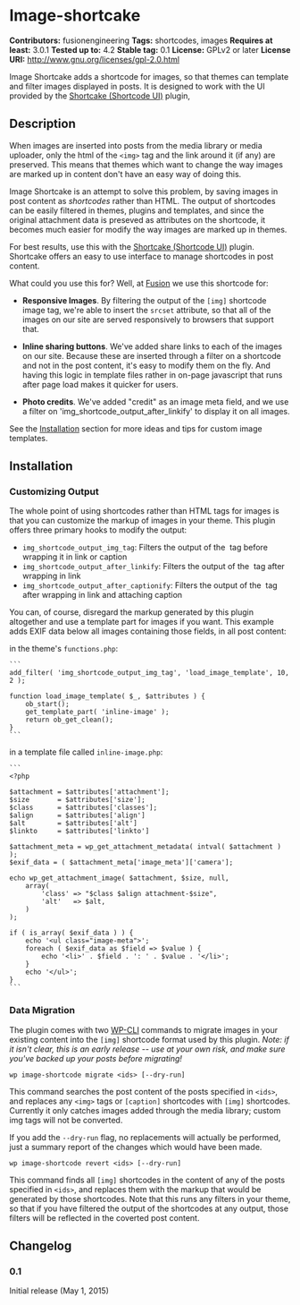 # Image-shortcake #
**Contributors:** fusionengineering
**Tags:** shortcodes, images
**Requires at least:** 3.0.1
**Tested up to:** 4.2
**Stable tag:** 0.1
**License:** GPLv2 or later
**License URI:** http://www.gnu.org/licenses/gpl-2.0.html

Image Shortcake adds a shortcode for images, so that themes can template and
filter images displayed in posts. It is designed to work with the UI provided
by the [Shortcake (Shortcode UI)](https://github.com/fusioneng/Shortcake)
plugin,

## Description ##

When images are inserted into posts from the media library or media uploader,
only the html of the `<img>` tag and the link around it (if any) are preserved.
This means that themes which want to change the way images are marked up in
content don't have an easy way of doing this.

Image Shortcake is an attempt to solve this problem, by saving images in post
content as _shortcodes_ rather than HTML. The output of shortcodes can be
easily filtered in themes, plugins and templates, and since the original
attachment data is preseved as attributes on the shortcode, it becomes much
easier for modify the way images are marked up in themes.

For best results, use this with the [Shortcake (Shortcode
UI)](https://github.com/fusioneng/Shortcake) plugin. Shortcake offers an
easy to use interface to manage shortcodes in post content.

What could you use this for? Well, at [Fusion](http://fusion.net) we use this
shortcode for:

* **Responsive Images**. By filtering the output of the `[img]` shortcode
  image tag, we're able to insert the `srcset` attribute, so that all of
  the images on our site are served responsively to browsers that support
  that.

* **Inline sharing buttons**. We've added share links to each of the
  images on our site. Because these are inserted through a filter on
  a shortcode and not in the post content, it's easy to modify them on the
  fly. And having this logic in template files rather in on-page javascript
  that runs after page load makes it quicker for users.

* **Photo credits**. We've added "credit" as an image meta field, and we
  use a filter on 'img_shortcode_output_after_linkify' to display it on all
  images.

See the [Installation](#Installation) section for more ideas and tips for
custom image templates.

## Installation ##

### Customizing Output ###

The whole point of using shortcodes rather than HTML tags for images is
that you can customize the markup of images in your theme. This plugin
offers three primary hooks to modify the output:

* `img_shortcode_output_img_tag`: Filters the output of the <img> tag
  before wrapping it in link or caption
* `img_shortcode_output_after_linkify`: Filters the output of the <img>
  tag after wrapping in link
* `img_shortcode_output_after_captionify`: Filters the output of the <img>
  tag after wrapping in link and attaching caption

You can, of course, disregard the markup generated by this plugin
altogether and use a template part for images if you want. This example
adds EXIF data below all images containing those fields, in all post content:

in the theme's `functions.php`:

	```
	add_filter( 'img_shortcode_output_img_tag', 'load_image_template', 10, 2 );

	function load_image_template( $_, $attributes ) {
		ob_start();
		get_template_part( 'inline-image' );
		return ob_get_clean();
	}
	```

in a template file called `inline-image.php`:

	```
	<?php

	$attachment = $attributes['attachment'];
	$size       = $attributes['size'];
	$class      = $attributes['classes'];
	$align      = $attributes['align']
	$alt        = $attributes['alt']
	$linkto     = $attributes['linkto']

	$attachment_meta = wp_get_attachment_metadata( intval( $attachment ) );
	$exif_data = ( $attachment_meta['image_meta']['camera'];

	echo wp_get_attachment_image( $attachment, $size, null,
		array(
			'class' => "$class $align attachment-$size",
			'alt'   => $alt,
		)
	);

	if ( is_array( $exif_data ) ) {
		echo '<ul class="image-meta">';
		foreach ( $exif_data as $field => $value ) {
			echo '<li>' . $field . ': ' . $value . '</li>';
		}
		echo '</ul>';
	}
	```


### Data Migration ###

The plugin comes with two [WP-CLI](http://wp-cli.org) commands to migrate
images in your existing content into the `[img]` shortcode format used by
this plugin. _Note: if it isn't clear, this is an early release -- use
at your own risk, and make sure you've backed up your posts before
migrating!_

`wp image-shortcode migrate <ids> [--dry-run]`

This command searches the post content of the posts specified in `<ids>`,
and replaces any `<img>` tags or `[caption]` shortcodes with `[img]`
shortcodes. Currently it only catches images added through the media
library; custom img tags will not be converted.

If you add the `--dry-run` flag, no replacements will actually be
performed, just a summary report of the changes which would have been
made.

`wp image-shortcode revert <ids> [--dry-run]`

This command finds all `[img]` shortcodes in the content of any of the
posts specified in `<ids>`, and replaces them with the markup that would
be generated by those shortcodes. Note that this runs any filters in your
theme, so that if you have filtered the output of the shortcodes at any
output, those filters will be reflected in the coverted post content.


## Changelog ##

### 0.1 ###
Initial release (May 1, 2015)

